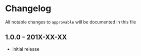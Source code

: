 # Changelog

All notable changes to `approvable` will be documented in this file

## 1.0.0 - 201X-XX-XX

- initial release
